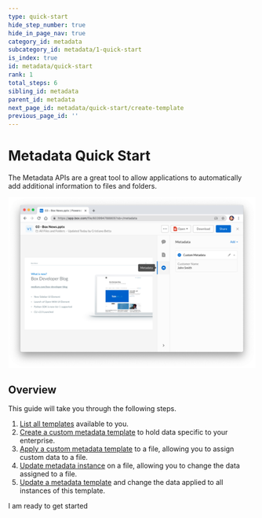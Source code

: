 ```yaml
---
type: quick-start
hide_step_number: true
hide_in_page_nav: true
category_id: metadata
subcategory_id: metadata/1-quick-start
is_index: true
id: metadata/quick-start
rank: 1
total_steps: 6
sibling_id: metadata
parent_id: metadata
next_page_id: metadata/quick-start/create-template
previous_page_id: ''
---
```


# Metadata Quick Start

The Metadata APIs are a great tool to allow applications to automatically add
additional information to files and folders.

<ImageFrame center>

![An example of Metadata](../metadata-example.png)

</ImageFrame>

## Overview

This guide will take you through the following steps.

1. [List all templates](g://metadata/quick-start/list-all/)
available to you.
2. [Create a custom metadata
template](g://metadata/quick-start/create-template/) to hold data specific
to your enterprise.
3. [Apply a custom metadata template](g://metadata/quick-start/create-instance/)
to a file, allowing you to assign custom data to a file.
4. [Update metadata instance](g://metadata/quick-start/update-instance/)
on a file, allowing you to change the data assigned to a file.
5. [Update a metadata template](g://metadata/quick-start/update-template/)
and change the data applied to all instances of this template.

<Next>

I am ready to get started

</Next>
